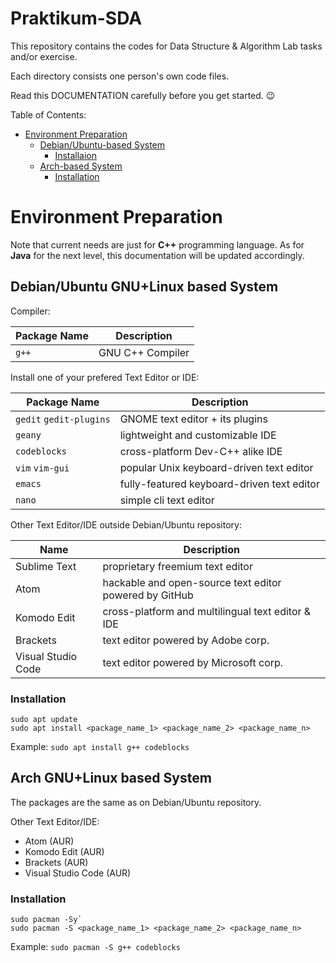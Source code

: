 # Praktikum-SDA

This repository contains the codes for Data Structure & Algorithm Lab tasks and/or exercise.

Each directory consists one person's own code files.

Read this DOCUMENTATION carefully before you get started. :wink:

Table of Contents:
- [Environment Preparation](https://github.com/TI1NF/Praktikum-SDA#environment-preparation)
  - [Debian/Ubuntu-based System](https://github.com/TI1NF/Praktikum-SDA#debianubuntu-gnulinux-based-system)
    - [Installaion](https://github.com/TI1NF/Praktikum-SDA#installation)
  - [Arch-based System](https://github.com/TI1NF/Praktikum-SDA#arch-gnulinux-based-system)
    - [Installation](https://github.com/TI1NF/Praktikum-SDA#installation-1)
    
# Environment Preparation

Note that current needs are just for **C++** programming language. As for **Java** for the next level, this documentation will be updated accordingly.

## Debian/Ubuntu GNU+Linux based System

Compiler:

Package Name | Description
------------ | -------------
`g++` | GNU C++ Compiler


Install one of your prefered Text Editor or IDE:

Package Name | Description
------------ | -------------
`gedit` `gedit-plugins` | GNOME text editor + its plugins
`geany` | lightweight and customizable IDE
`codeblocks` | cross-platform Dev-C++ alike IDE
`vim` `vim-gui` | popular Unix keyboard-driven text editor
`emacs` | fully-featured keyboard-driven text editor
`nano` | simple cli text editor

Other Text Editor/IDE outside Debian/Ubuntu repository:

Name | Description
------------ | -------------
Sublime Text | proprietary freemium text editor
Atom | hackable and open-source text editor powered by GitHub
Komodo Edit | cross-platform and multilingual text editor & IDE
Brackets | text editor powered by Adobe corp.
Visual Studio Code | text editor powered by Microsoft corp.

### Installation
```
sudo apt update
sudo apt install <package_name_1> <package_name_2> <package_name_n>
```

Example: 
`sudo apt install g++ codeblocks`

## Arch GNU+Linux based System
The packages are the same as on Debian/Ubuntu repository.

Other Text Editor/IDE:
- Atom (AUR) 
- Komodo Edit (AUR) 
- Brackets (AUR)
- Visual Studio Code (AUR)

### Installation
```
sudo pacman -Sy`
sudo pacman -S <package_name_1> <package_name_2> <package_name_n>
```

Example: 
`sudo pacman -S g++ codeblocks`
